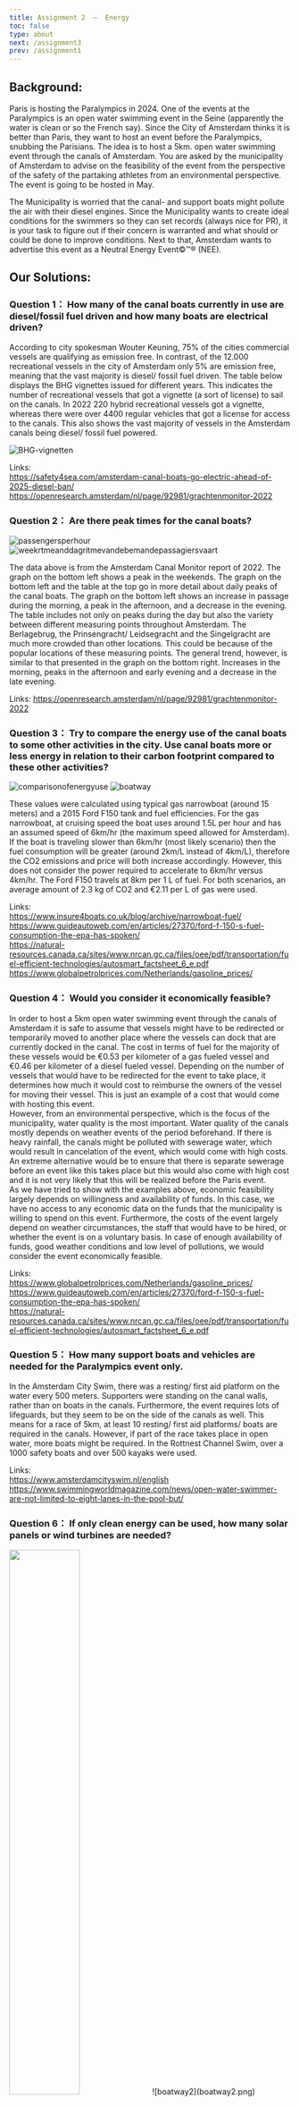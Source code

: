 ```yaml
---
title: Assignment 2  –  Energy 
toc: false
type: about
next: /assignment3
prev: /assignment1
---
```



## Background:

Paris is hosting the Paralympics in 2024. One of the events at the Paralympics is an open water swimming event in the Seine (apparently the water is clean or so the French say). Since the City of Amsterdam thinks it is better than Paris, they want to host an event before the Paralympics, snubbing the Parisians. The idea is to host a 5km. open water swimming event through the canals of Amsterdam. You are asked by the municipality of Amsterdam to advise on the feasibility of the event from the perspective of the safety of the partaking athletes from an environmental perspective. The event is going to be hosted in May.   

The Municipality is worried that the canal- and support boats might pollute the air with their diesel engines. Since the Municipality wants to create ideal conditions for the swimmers so they can set records (always nice for PR), it is your task to figure out if their concern is warranted and what should or could be done to improve conditions. Next to that, Amsterdam wants to advertise this event as a Neutral Energy Event©™® (NEE).



## Our Solutions:

### Question 1： How many of the canal boats currently in use are diesel/fossil fuel driven and how many boats are electrical driven?  

According to city spokesman Wouter Keuning, 75% of the cities commercial vessels are qualifying as emission free. In contrast, of the 12.000 recreational vessels in the city of Amsterdam only 5% are emission free, meaning that the vast majority is diesel/ fossil fuel driven.  The table below displays the BHG vignettes issued for different years. This indicates the number of recreational vessels that got a vignette (a sort of license) to sail on the canals.  In 2022 220 hybrid recreational vessels got a vignette, whereas there were over 4400 regular vehicles that got a license for access to the canals. This also shows the vast majority of vessels in the Amsterdam canals being diesel/ fossil fuel powered.    

![BHG-vignetten](BHG-vignetten.png)

Links:  
https://safety4sea.com/amsterdam-canal-boats-go-electric-ahead-of-2025-diesel-ban/   
https://openresearch.amsterdam/nl/page/92981/grachtenmonitor-2022 

### Question 2： Are there peak times for the canal boats?

![passengersperhour](passengers-per-hour.png)
![weekrtmeanddagritmevandebemandepassagiersvaart](weekrtme-and-dagritme-van-de-bemande-passagiersvaart.png)

The data above is from the Amsterdam Canal Monitor report of 2022. The graph on the bottom left shows a peak in the weekends. The graph on the bottom left and the table at the top go in more detail about daily peaks of the canal boats. The graph on the bottom left shows an increase in passage during the morning, a peak in the afternoon, and a decrease in the evening. The table includes not only on peaks during the day but also the variety between different measuring points throughout Amsterdam. The Berlagebrug, the Prinsengracht/ Leidsegracht and the Singelgracht are much more crowded than other locations. This could be because of the popular locations of these measuring points. The general trend, however, is similar to that presented in the graph on the bottom right. Increases in the morning, peaks in the afternoon and early evening and a decrease in the late evening. 

Links: 
https://openresearch.amsterdam/nl/page/92981/grachtenmonitor-2022 

### Question 3： Try to compare the energy use of the canal boats to some other activities in the city. Use canal boats more or less energy in relation to their carbon footprint compared to these other activities? 

![comparisonofenergyuse](comparison-of-energy-use.png)
![boatway](boatway.png)

These values were calculated using typical gas narrowboat (around 15 meters) and a 2015 Ford F150 tank and fuel efficiencies. For the gas narrowboat, at cruising speed the boat uses around 1.5L per hour and has an assumed speed of 6km/hr (the maximum speed allowed for Amsterdam). If the boat is traveling slower than 6km/hr (most likely scenario) then the fuel consumption will be greater (around 2km/L instead of 4km/L), therefore the CO2 emissions and price will both increase accordingly. However, this does not consider the power required to accelerate to 6km/hr versus 4km/hr. The Ford F150 travels at 8km per 1 L of fuel. For both scenarios, an average amount of 2.3 kg of CO2 and €2.11 per L of gas were used. 

Links:   
https://www.insure4boats.co.uk/blog/archive/narrowboat-fuel/  
https://www.guideautoweb.com/en/articles/27370/ford-f-150-s-fuel-consumption-the-epa-has-spoken/  
https://natural-resources.canada.ca/sites/www.nrcan.gc.ca/files/oee/pdf/transportation/fuel-efficient-technologies/autosmart_factsheet_6_e.pdf  
https://www.globalpetrolprices.com/Netherlands/gasoline_prices/

### Question 4： Would you consider it economically feasible? 

In order to host a 5km open water swimming event through the canals of Amsterdam it is safe to assume that vessels might have to be redirected or temporarily moved to another place where the vessels can dock that are currently docked in the canal. The cost in terms of fuel for the majority of these vessels would be  €0.53 per kilometer of a gas fueled vessel and €0.46 per kilometer of a diesel fueled vessel. Depending on the number of vessels that would have to be redirected for the event to take place, it determines how much it would cost to reimburse the owners of the vessel for moving their vessel. This is just an example of a cost that would come with hosting this event.  
However, from an environmental perspective, which is the focus of the municipality, water quality is the most important. Water quality of the canals mostly depends on weather events of the period beforehand. If there is heavy rainfall, the canals might be polluted with sewerage water, which would result in cancelation of the event, which would come with high costs. An extreme alternative would be to ensure that there is separate sewerage before an event like this takes place but this would also come with high cost and it is not very likely that this will be realized before the Paris event.   
As we have tried to show with the examples above, economic feasibility largely depends on willingness and availability of funds. In this case, we have no access to any economic data on the funds that the municipality is willing to spend on this event. Furthermore, the costs of the event largely depend on weather circumstances, the staff that would have to be hired, or whether the event is on a voluntary basis. In case of enough availability of funds, good weather conditions and low level of pollutions, we would consider the event economically feasible. 

Links:   
https://www.globalpetrolprices.com/Netherlands/gasoline_prices/   
https://www.guideautoweb.com/en/articles/27370/ford-f-150-s-fuel-consumption-the-epa-has-spoken/  
https://natural-resources.canada.ca/sites/www.nrcan.gc.ca/files/oee/pdf/transportation/fuel-efficient-technologies/autosmart_factsheet_6_e.pdf  

### Question 5： How many support boats and vehicles are needed for the Paralympics event only. 

In the Amsterdam City Swim, there was a resting/ first aid platform on the water every 500 meters. Supporters were standing on the canal walls, rather than on boats in the canals. Furthermore, the event requires lots of lifeguards, but they seem to be on the side of the canals as well. This means for a race of 5km, at least 10 resting/ first aid platforms/ boats are required in the canals. However, if part of the race takes place in open water, more boats might be required. In the Rottnest Channel Swim, over a 1000 safety boats and over 500 kayaks were used.   

Links:   
https://www.amsterdamcityswim.nl/english  
https://www.swimmingworldmagazine.com/news/open-water-swimmer-are-not-limited-to-eight-lanes-in-the-pool-but/

### Question 6： If only clean energy can be used, how many solar panels or wind turbines are needed? 

<img src="electric-canal-boat-detail.png" height="50%" width="50%">
![boatway2](boatway2.png)

These calculations were based off tables I, 3, 4, and 5 from waternet, and the estimated power values for wind turbines and solar panels. One typical solar panel produces around 1kwh and 0.29 kw. One typical wind turbine produces around 6 million kwh per year and 2750 kw. It is also assumed that one typical electric boat weighs 12 tons and it requires 0.5 kw per ton of weight to get the boat to a 70% efficient speed. 

Links:  
https://www.waternet.nl/siteassets/innovatie/maritime-envorimental-performance-indiocators-for-urban-waterways-in-amsterdam.pdf  
https://www.usgs.gov/faqs/how-many-homes-can-average-wind-turbine-power  
https://www.usgs.gov/faqs/how-many-homes-can-average-wind-turbine-power  

### Question 7： Would there be any effect on the water quality if there are less/no canal boats using fossil fules? 

<img src="Baseline-environmentalperformance.png" height="50%" width="50%">

The table above displays the environmental performance indicators values for different types of baselines of vehicles. As the table shows, for a mechanical baseline, the emissions of CO2, NOx, SOx are 0.20, 0.0020 and 0.0012 respectively. For an electric baseline, these values are all 0. Therefore, the water pollution as a result of diesel/ fossil fuel powered vessels would decrease to 0 when electric vessels would be used. However, as mentioned earlier, water quality does not merely depend on the pollution form vessels on the water. Pollution from sewerage as a consequence of heavy rainfall is also a big contributor to water pollution. This should be considered in organization of this event. 

Links:   
https://www.waternet.nl/siteassets/innovatie/maritime-envorimental-performance-indiocators-for-urban-waterways-in-amsterdam.pdf 

### Limitation:
